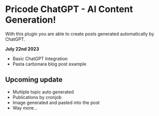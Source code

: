 # Pricode ChatGPT - AI Content Generation!

With this plugin you are able to create posts generated automatically by ChatGPT.

**July 22nd 2023**

- Basic ChatGPT Integration
- Pasta carbonara blog post example

**Upcoming update**
- 
- Multiple topic auto generated 
- Publications by cronjob
- Image generated and pasted into the post
- Way more...